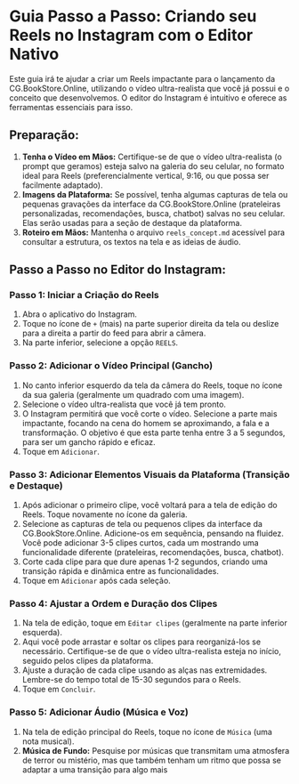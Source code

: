 # Guia Passo a Passo: Criando seu Reels no Instagram com o Editor Nativo

Este guia irá te ajudar a criar um Reels impactante para o lançamento da CG.BookStore.Online, utilizando o vídeo ultra-realista que você já possui e o conceito que desenvolvemos. O editor do Instagram é intuitivo e oferece as ferramentas essenciais para isso.

## Preparação:

1.  **Tenha o Vídeo em Mãos:** Certifique-se de que o vídeo ultra-realista (o prompt que geramos) esteja salvo na galeria do seu celular, no formato ideal para Reels (preferencialmente vertical, 9:16, ou que possa ser facilmente adaptado).
2.  **Imagens da Plataforma:** Se possível, tenha algumas capturas de tela ou pequenas gravações da interface da CG.BookStore.Online (prateleiras personalizadas, recomendações, busca, chatbot) salvas no seu celular. Elas serão usadas para a seção de destaque da plataforma.
3.  **Roteiro em Mãos:** Mantenha o arquivo `reels_concept.md` acessível para consultar a estrutura, os textos na tela e as ideias de áudio.

## Passo a Passo no Editor do Instagram:

### Passo 1: Iniciar a Criação do Reels

1.  Abra o aplicativo do Instagram.
2.  Toque no ícone de `+` (mais) na parte superior direita da tela ou deslize para a direita a partir do feed para abrir a câmera.
3.  Na parte inferior, selecione a opção `REELS`.

### Passo 2: Adicionar o Vídeo Principal (Gancho)

1.  No canto inferior esquerdo da tela da câmera do Reels, toque no ícone da sua galeria (geralmente um quadrado com uma imagem).
2.  Selecione o vídeo ultra-realista que você já tem pronto.
3.  O Instagram permitirá que você corte o vídeo. Selecione a parte mais impactante, focando na cena do homem se aproximando, a fala e a transformação. O objetivo é que esta parte tenha entre 3 a 5 segundos, para ser um gancho rápido e eficaz.
4.  Toque em `Adicionar`.

### Passo 3: Adicionar Elementos Visuais da Plataforma (Transição e Destaque)

1.  Após adicionar o primeiro clipe, você voltará para a tela de edição do Reels. Toque novamente no ícone da galeria.
2.  Selecione as capturas de tela ou pequenos clipes da interface da CG.BookStore.Online. Adicione-os em sequência, pensando na fluidez. Você pode adicionar 3-5 clipes curtos, cada um mostrando uma funcionalidade diferente (prateleiras, recomendações, busca, chatbot).
3.  Corte cada clipe para que dure apenas 1-2 segundos, criando uma transição rápida e dinâmica entre as funcionalidades.
4.  Toque em `Adicionar` após cada seleção.

### Passo 4: Ajustar a Ordem e Duração dos Clipes

1.  Na tela de edição, toque em `Editar clipes` (geralmente na parte inferior esquerda).
2.  Aqui você pode arrastar e soltar os clipes para reorganizá-los se necessário. Certifique-se de que o vídeo ultra-realista esteja no início, seguido pelos clipes da plataforma.
3.  Ajuste a duração de cada clipe usando as alças nas extremidades. Lembre-se do tempo total de 15-30 segundos para o Reels.
4.  Toque em `Concluir`.

### Passo 5: Adicionar Áudio (Música e Voz)

1.  Na tela de edição principal do Reels, toque no ícone de `Música` (uma nota musical).
2.  **Música de Fundo:** Pesquise por músicas que transmitam uma atmosfera de terror ou mistério, mas que também tenham um ritmo que possa se adaptar a uma transição para algo mais 

